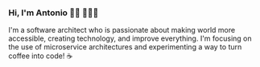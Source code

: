 ### Hi, I'm Antonio 👋🏼 👨🏻‍💻

I'm a software architect who is passionate about making world more accessible, creating technology, and improve everything. I'm focusing on the use of microservice architectures and experimenting a way to turn coffee into code! ☕

<!--
**antoniodvr/antoniodvr** is a ✨ _special_ ✨ repository because its `README.md` (this file) appears on your GitHub profile.

Here are some ideas to get you started:

- 🔭 I’m currently working on ...
- 🌱 I’m currently learning ...
- 👯 I’m looking to collaborate on ...
- 🤔 I’m looking for help with ...
- 💬 Ask me about ...
- 📫 How to reach me: ...
- 😄 Pronouns: ...
- ⚡ Fun fact: ...
-->
